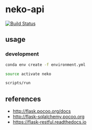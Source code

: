 # neko-api

[![Build Status][build-badge]][build-status]

## usage

### development

```bash
conda env create -f environment.yml

source activate neko

scripts/run
```

## references

- <http://flask.pocoo.org/docs>
- <http://flask-sqlalchemy.pocoo.org>
- <https://flask-restful.readthedocs.io>

[build-badge]: https://img.shields.io/travis/airt/neko-api.svg
[build-status]: https://travis-ci.org/airt/neko-api
